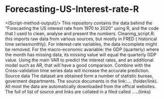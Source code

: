 # Forecasting-US-Interest-rate-R
<(Script-method-output)/>
This repository contains the data behind the "Forecasting the US interest rate from 1970 to 2020" using R, and the code that I used to clean, analyse and present the numbers.
Cleaning_script.R: this imports raw data from various sources, but mostly in FRED ( historical time seriesmonthly). 
For interest-rate variables, the data incomplete might be removed.
For the macro-economic avariable: the GDP (quarterly) where the month has missing data, its missing value will equal the quarterly GDP value.
Using the main VAR to predict the interest rates, and an additional model such as AR, that will have a good comparison. 
Combine with the Cross-validation time series data will increase the accurate prediction. 
Source data
The dataset are obtained form a number of statistic bureas, goverment departments. The source documents in the link:.... (folder/link). All most the data are automatically downloaded from the offical websites.
The full of list of source and links are collated in a filed called .....(links)
